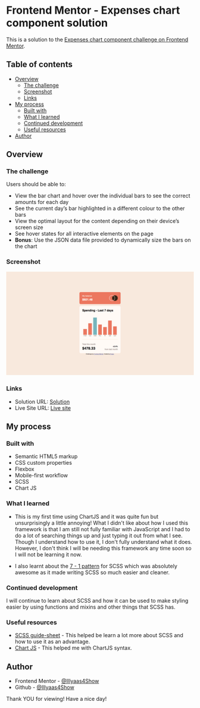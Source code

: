 # Frontend Mentor - Expenses chart component solution

This is a solution to the [Expenses chart component challenge on Frontend Mentor](https://www.frontendmentor.io/challenges/expenses-chart-component-e7yJBUdjwt).

## Table of contents

- [Overview](#overview)
  - [The challenge](#the-challenge)
  - [Screenshot](#screenshot)
  - [Links](#links)
- [My process](#my-process)
  - [Built with](#built-with)
  - [What I learned](#what-i-learned)
  - [Continued development](#continued-development)
  - [Useful resources](#useful-resources)
- [Author](#author)

## Overview

### The challenge

Users should be able to:

- View the bar chart and hover over the individual bars to see the correct amounts for each day
- See the current day’s bar highlighted in a different colour to the other bars
- View the optimal layout for the content depending on their device’s screen size
- See hover states for all interactive elements on the page
- **Bonus**: Use the JSON data file provided to dynamically size the bars on the chart

### Screenshot

![](./screenshot.jpg)

### Links

- Solution URL: [Solution](https://github.com/Illyaas4Show/Expenses-chart-component/tree/main/src)
- Live Site URL: [Live site](https://expenseschartcomponentchallenge.netlify.app)

## My process

### Built with

- Semantic HTML5 markup
- CSS custom properties
- Flexbox
- Mobile-first workflow
- SCSS
- Chart JS

### What I learned

- This is my first time using ChartJS and it was quite fun but unsurprisingly a little annoying! What I didn't like about how I used this framework is that I am still not fully familiar with JavaScript and I had to do a lot of searching things up and just typing it out from what I see. Though I understand how to use it, I don't fully understand what it does. However, I don't think I will be needing this framework any time soon so I will not be learning it now.

- I also learnt about the [7 - 1 pattern](https://sass-guidelin.es/#architecture) for SCSS which was absolutely awesome as it made writing SCSS so much easier and cleaner.

### Continued development

I will continue to learn about SCSS and how it can be used to make styling easier by using functions and mixins and other things that SCSS has.

### Useful resources

- [SCSS guide-sheet](https://sass-guidelin.es/#architecture) - This helped be learn a lot more about SCSS and how to use it as an advantage.
- [Chart JS](https://www.chartjs.org/docs/latest/) - This helped me with ChartJS syntax.

## Author

- Frontend Mentor - [@Illyaas4Show](https://www.frontendmentor.io/profile/Illyaas4Show)
- Github - [@Illyaas4Show](https://github.com/Illyaas4Show)

Thank YOU for viewing!
Have a nice day!
